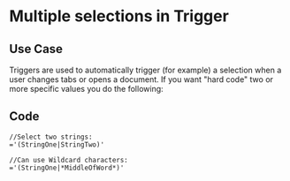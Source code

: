 # Multiple selections in Trigger

## Use Case

Triggers are used to automatically trigger (for example) a selection when a user changes tabs or opens a document. If you want "hard code" two or more specific values you do the following:

## Code

```
//Select two strings:
='(StringOne|StringTwo)'

//Can use Wildcard characters:
='(StringOne|*MiddleOfWord*)'

```
